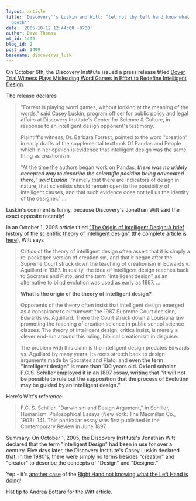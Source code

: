 ```yaml
---
layout: article
title: 'Discovery''s Luskin and Witt: "let not thy left hand know what thy right hand
  doeth"'
date: '2005-10-12 12:44:00 -0700'
author: Dave Thomas
mt_id: 1499
blog_id: 2
post_id: 1499
basename: discoverys_lusk
---
```

On October 6th, the Discovery Institute issued a press release titled [ Dover Trial Witness Plays Misleading Word Games In Effort to Redefine Intelligent Design](http://www.discovery.org/scripts/viewDB/index.php?command=view&amp;id=2921&amp;program=News&amp;callingPage=discoMainPage).

The release declares 

>  "Forrest is playing word games, without looking at the meaning of the words," said Casey Luskin, program officer for public policy and legal affairs at Discovery Institute's Center for Science & Culture, in response to an intelligent design opponent's testimony.
> 
> Plaintiff's witness, Dr. Barbara Forrest, pointed to the word "creation" in early drafts of the supplemental textbook Of Pandas and People which in her opinion is evidence that intelligent design was the same thing as creationism.
> 
> "At the time the authors began work on Pandas, **_there was no widely accepted way to describe the scientific position being advocated there," said Luskin_**, "namely that there are indicators of design in nature, that scientists should remain open to the possibility of intelligent causes, and that such evidence does not tell us the identity of the designer." ... 

Luskin's comment is funny, because Discovery's Jonathan Witt said the exact opposite recently!

In an October 1, 2005 article titled ["The Origin of Intelligent Design:A brief history of the scientific theory of intelligent design"](http://www.discovery.org/scripts/viewDB/index.php?command=view&amp;id=2885&amp;program=CSC&amp;callingPage=discoMainPage) (the complete article is [here](http://www.discovery.org/scripts/viewDB/filesDB-download.php?command=download&amp;id=526)), Witt says 


> Critics of the theory of intelligent design often assert that it is simply a re-packaged version of creationism, and that it began after the Supreme Court struck down the teaching of creationism in Edwards v. Aguillard in 1987. In reality, the idea of intelligent design reaches back to Socrates and Plato, and the term "intelligent design" as an alternative to blind evolution was used as early as 1897.
> ...
> 
> **What is the origin of the theory of intelligent design?**
> 
> Opponents of the theory often insist that intelligent design emerged as a conspiracy to circumvent the 1987 Supreme Court decision, Edwards vs. Aguillard. There the Court struck down a Louisiana law promoting the teaching of creation science in public school science classes. The theory of intelligent design, critics insist, is merely a clever end-run around this ruling, biblical creationism in disguise.
> 
> The problem with this claim is the intelligent design predates Edwards vs. Aguillard by many years. Its roots stretch back to design arguments made by Socrates and Plato, and **even the term "intelligent design" is more than 100 years old. Oxford scholar F.C.S. Schiller employed it in an 1897 essay, writing that "it will not be possible to rule out the supposition that the process of Evolution may be guided by an intelligent design."**

Here's Witt's reference:


> F.C. S. Schiller, "Darwinism and Design Argument," in Schiller, Humanism: Philosophical Essays (New York: The Macmillan Co., 1903), 141. This particular essay was first published in the Contemporary Review in June 1897.

Summary: On October 1, 2005, the Discovery Institute's Jonathan Witt declared that the term "Intelligent Design" had been in use for over a century.  Five days later, the Discovery Institute's Casey Luskin declared that, in the 1980's, there were simply no terms besides "creation" and "creator" to describe the concepts of "Design" and "Designer."

Yep - it's [another case](http://www.nmsr.org/davetoon.htm) of the [Right Hand not knowing what the Left Hand is doing](http://www.blueletterbible.org/kjv/Mat/Mat006.html#3)!

Hat tip to Andrea Bottaro for the Witt article.

